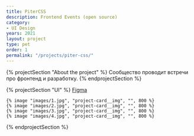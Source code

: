 ```yaml
---
title: PiterCSS
description: Frontend Events (open source)
category:
- UI Design
years: 2021
layout: project
type: pet
order: 1
permalink: "/projects/piter-css/"
---
```


{% projectSection "About the project" %}
	Сообщество проводит встречи про фронтенд и разработку.
{% endprojectSection %}

{% projectSection "UI" %}
	[Figma](https://www.figma.com/file/a8g8nfxOlHfBbz6o7kgyD8/PiterCSS-v0.3?node-id=19%3A339)

	{% image "images/1.jpg", "project-card__img", "", 800 %}
	{% image "images/2.jpg", "project-card__img", "", 800 %}
	{% image "images/3.jpg", "project-card__img", "", 800 %}
	{% image "images/4.jpg", "project-card__img", "", 800 %}
{% endprojectSection %}